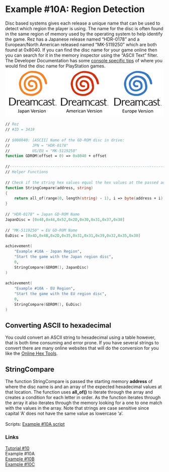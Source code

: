 # Example #10A: Region Detection
Disc based systems gives each release a unique name that can be used to detect which region the player is using.  The name for the disc is often found in the same region of memory used by the operating system to help identify the game.  Rez has a Japanese release named “HDR-0178” and a European/North American released named “MK-5119250” which are both found at 0x8040.  If you can find the disc name for your game online then you can search for it in the memory inspector using the “ASCII Text” filter. The Developer Documentation has some [console specific tips](https://docs.retroachievements.org/Console-Specific-Tips/#playstation) of where you would find the disc name for PlayStation games.<br>
![Rez Dreamcast Regions](Dreamcast_logos.png)<br> 
```fsharp
// Rez
// #ID = 3419

// $008040: [ASCII] Name of the GD-ROM disc in drive:
//          JPN = "HDR-0178"
//          US/EU = "MK-5119250"
function GDROM(offset = 0) => 0x8040 + offset

//-------------------------------------------------------------------------
// Helper Functions

// Check if the string hex values equal the hex values at the passed address
function StringCompare(address, string)
{
    return all_of(range(0, length(string) - 1), i => byte(address + i) == string[i])
}

// "HDR-0178" = Japan GD-ROM Name
JapanDisc = [0x48,0x44,0x52,0x2D,0x30,0x31,0x37,0x38]

// "MK-5119250" = EU GD-ROM Name
EuDisc = [0x4D,0x4B,0x2D,0x35,0x31,0x31,0x39,0x32,0x35,0x30]

achievement(
    "Example #10A - Japan Region",
    "Start the game with the Japan region disc",
    0,
    StringCompare(GDROM(), JapanDisc)
)

achievement(
    "Example #10A - EU Region",
    "Start the game with the EU region disc",
    0,
    StringCompare(GDROM(), EuDisc)
)
```
## Converting ASCII to hexadecimal
You could convert an ASCII string to hexadecimal using a table however, that is both time consuming and error prone.  If you have several strings to convert there are many online websites that will do the conversion for you like the [Online Hex Tools](https://onlinehextools.com/convert-ascii-to-hex).

## StringCompare
The function StringCompare is passed the starting memory **address** of where the disc name is and an array of the expected hexadecimal values at that location.  The function uses **all_of()** to iterate through the array and creates a condition for each letter in order.  As the function iterates through the array it also iterates through the memory looking for a one to one match with the values in the array.  Note that strings are case sensitive since capital ‘A’ does not have the same value as lowercase ‘a’.<br>
<br>
Scripts: [Example #10A script](REZ_Example_10A.rascript)<br>
### Links
[Tutorial #10](readme.md)<br>
Example #10A<br>
[Example #10B](Example_10B.md)<br>
[Example #10C](Example_10C.md)<br>